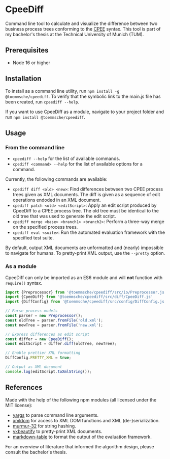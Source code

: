 # CpeeDiff

Command line tool to calculate and visualize the difference between two business process trees conforming to the [CPEE](https://cpee.org) syntax. This tool is part of my bachelor's thesis at the Technical University of Munich (TUM).

## Prerequisites

- Node 16 or higher
## Installation

To install as a command line utility, run `npm install -g @toemmsche/cpeediff`. To verify that the symbolic link to the main.js file has been created, run `cpeediff --help`.

If you want to use CpeeDiff as a module, navigate to your project folder and run `npm install @toemmsche/cpeediff`.

## Usage


### From the command line

- `cpeediff --help` for the list of available commands.
- `cpediff <command> --help` for the list of available options for a command.

Currently, the following commands are available:
- `cpediff diff <old> <new>`: Find differences between two CPEE process trees given as XML documents. The diff is given as a sequence of edit operations endoded in an XML document.
- `cpediff patch <old> <editScript>`: Apply an edit script produced by CpeeDiff to a CPEE process tree. The old tree must be identical to the old tree that was used to generate the edit script.
- `cpediff merge <base> <branch1> <branch2>`: Perform a three-way merge on the specified process trees.
- `cpediff eval <suite>`: Run the automated evaluation framework with the specified test suite.

By default, output XML documents are unformatted and (nearly) impossible to navigate for humans. To pretty-print XML output, use the `--pretty` option.
### As a module

CpeeDiff can only be imported as an ES6 module and will **not** function with `require()` syntax.
```javascript
import {Preprocessor} from '@toemmsche/cpeediff/src/io/Preprocessor.js'
import {CpeeDiff} from '@toemmsche/cpeediff/src/diff/CpeeDiff.js'
import {DiffConfig} from '@toemmsche/cpeediff/src/config/DiffConfig.js'

// Parse process models
const parser = new Preprocessor();
const oldTree = parser.fromFile('old.xml');
const newTree = parser.fromFile('new.xml');

// Express differences as edit script
const differ = new CpeeDiff();
const editScript = differ.diff(oldTree, newTree);

// Enable prettier XML formatting
DiffConfig.PRETTY_XML = true;

// Output as XML document
console.log(editScript.toXmlString());
```
## References

Made with the help of the following npm modules (all licensed under the MIT license):

- [yargs](https://www.npmjs.com/package/yargs) to parse command line arguments.
- [xmldom](https://www.npmjs.com/package/@xmldom/xmldom) for access to XML DOM functions and XML (de-)serialization.
- [murmur-32](https://www.npmjs.com/package/murmur-32) for string hashing.
- [vkbeautify](https://www.npmjs.com/package/vkbeautify) to pretty-print XML documents.
- [markdown-table](https://www.npmjs.com/package/markdown-table) to format the output of the evaluation framework.

For an overview of literature that informed the algorithm design, please consult the bachelor's thesis.